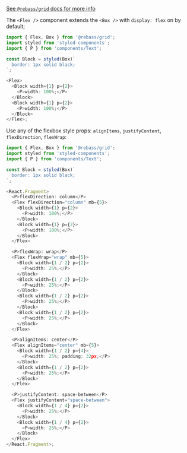 [See `@rebass/grid` docs for more info](https://www.npmjs.com/package/@rebass/grid#flex)

The `<Flex />` component extends the `<Box />` with `display: flex` on by default;

```js
import { Flex, Box } from '@rebass/grid';
import styled from 'styled-components';
import { P } from 'components/Text';

const Block = styled(Box)`
  border: 1px solid black;
`;

<Flex>
  <Block width={1} p={2}>
    <P>width: 100%;</P>
  </Block>
  <Block width={1} p={2}>
    <P>width: 100%;</P>
  </Block>
</Flex>;
```

Use any of the flexbox style props: `alignItems`, `justifyContent`, `flexDirection`, `flexWrap`:

```js
import { Flex, Box } from '@rebass/grid';
import styled from 'styled-components';
import { P } from 'components/Text';

const Block = styled(Box)`
  border: 1px solid black;
`;

<React.Fragment>
  <P>flexDirection: column</P>
  <Flex flexDirection="column" mb={5}>
    <Block width={1} p={2}>
      <P>width: 100%;</P>
    </Block>
    <Block width={1} p={2}>
      <P>width: 100%;</P>
    </Block>
  </Flex>

  <P>flexWrap: wrap</P>
  <Flex flexWrap="wrap" mb={5}>
    <Block width={1 / 2} p={2}>
      <P>width: 25%;</P>
    </Block>
    <Block width={1 / 2} p={2}>
      <P>width: 25%;</P>
    </Block>
    <Block width={1 / 2} p={2}>
      <P>width: 25%;</P>
    </Block>
    <Block width={1 / 2} p={2}>
      <P>width: 25%;</P>
    </Block>
  </Flex>

  <P>alignItems: center</P>
  <Flex alignItems="center" mb={5}>
    <Block width={1 / 2} p={4}>
      <P>width: 25%; padding: 32px;</P>
    </Block>
    <Block width={1 / 2} p={2}>
      <P>width: 25%;</P>
    </Block>
  </Flex>

  <P>justifyContent: space-between</P>
  <Flex justifyContent="space-between">
    <Block width={1 / 4} p={2}>
      <P>width: 25%;</P>
    </Block>
    <Block width={1 / 4} p={2}>
      <P>width: 25%;</P>
    </Block>
  </Flex>
</React.Fragment>;
```
